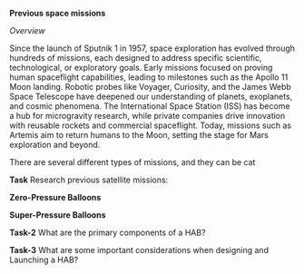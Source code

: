 **Previous space missions**

*Overview*

Since the launch of Sputnik 1 in 1957, space exploration has evolved through hundreds of missions, each designed to address specific scientific, technological, or exploratory goals. Early missions focused on proving human spaceflight capabilities, leading to milestones such as the Apollo 11 Moon landing. Robotic probes like Voyager, Curiosity, and the James Webb Space Telescope have deepened our understanding of planets, exoplanets, and cosmic phenomena. The International Space Station (ISS) has become a hub for microgravity research, while private companies drive innovation with reusable rockets and commercial spaceflight. Today, missions such as Artemis aim to return humans to the Moon, setting the stage for Mars exploration and beyond.

There are several different types of missions, and they can be cat

**Task**
Research previous satellite missions:


**Zero-Pressure Balloons**

**Super-Pressure Balloons**

**Task-2**
What are the primary components of a HAB?

**Task-3**
What are some important considerations when designing and Launching a HAB?
